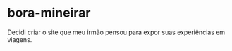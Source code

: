 # bora-mineirar
 Decidi criar o site que meu irmão pensou para expor suas experiências em viagens.

 